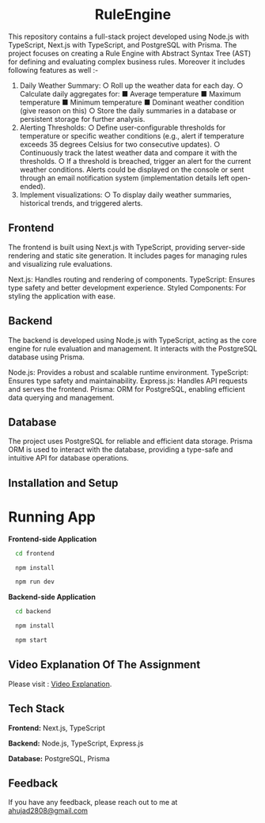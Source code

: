 <div align="center">

# RuleEngine

</div>

This repository contains a full-stack project developed using Node.js with TypeScript, Next.js with TypeScript, and PostgreSQL with Prisma. The project focuses on creating a Rule Engine with Abstract Syntax Tree (AST) for defining and evaluating complex business rules. Moreover it includes following features as well :-

1. Daily Weather Summary:
○ Roll up the weather data for each day.
○ Calculate daily aggregates for:
■ Average temperature
■ Maximum temperature
■ Minimum temperature
■ Dominant weather condition (give reason on this)
○ Store the daily summaries in a database or persistent storage for further analysis.
2. Alerting Thresholds:
○ Define user-configurable thresholds for temperature or specific weather conditions (e.g., alert if temperature exceeds 35 degrees Celsius for two consecutive updates).
○ Continuously track the latest weather data and compare it with the thresholds.
○ If a threshold is breached, trigger an alert for the current weather conditions.
Alerts could be displayed on the console or sent through an email notification
system (implementation details left open-ended).
3. Implement visualizations:
○ To display daily weather summaries, historical trends, and triggered alerts.


## Frontend

The frontend is built using Next.js with TypeScript, providing server-side rendering and static site generation. It includes pages for managing rules and visualizing rule evaluations.

Next.js: Handles routing and rendering of components.
TypeScript: Ensures type safety and better development experience.
Styled Components: For styling the application with ease.

## Backend

The backend is developed using Node.js with TypeScript, acting as the core engine for rule evaluation and management. It interacts with the PostgreSQL database using Prisma.

Node.js: Provides a robust and scalable runtime environment.
TypeScript: Ensures type safety and maintainability.
Express.js: Handles API requests and serves the frontend.
Prisma: ORM for PostgreSQL, enabling efficient data querying and management.

## Database

The project uses PostgreSQL for reliable and efficient data storage. Prisma ORM is used to interact with the database, providing a type-safe and intuitive API for database operations.

## Installation and Setup


# Running App

**Frontend-side Application**

```bash
  cd frontend
```

```bash
  npm install
```

```bash
  npm run dev
```

**Backend-side Application**

```bash
  cd backend
```

```bash
  npm install
```

```bash
  npm start
```

## Video Explanation Of The Assignment

Please visit : [Video Explanation](https://drive.google.com/file/d/1Gmr292HTE99D8xuSmoLqQz1bbKAwzD9h/view?usp=sharing).



## Tech Stack

**Frontend:** Next.js, TypeScript

**Backend:** Node.js, TypeScript, Express.js

**Database:** PostgreSQL, Prisma


## Feedback

If you have any feedback, please reach out to me at ahujad2808@gmail.com

